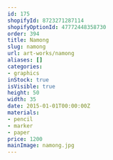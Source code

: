 ```yaml
---
id: 175
shopifyId: 8723271287114
shopifyOptionId: 47772448358730
order: 394
title: Namong
slug: namong
url: art-works/namong
aliases: []
categories:
- graphics
inStock: true
isVisible: true
height: 50
width: 35
date: 2015-01-01T00:00:00Z
materials:
- pencil
- marker
- paper
price: 1200
mainImage: namong.jpg
---
```

